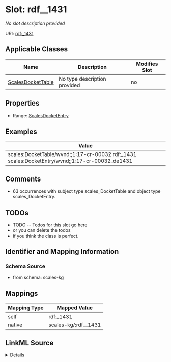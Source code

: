 

# Slot: rdf__1431


_No slot description provided_





URI: [rdf:_1431](http://www.w3.org/1999/02/22-rdf-syntax-ns#_1431)



<!-- no inheritance hierarchy -->





## Applicable Classes

| Name | Description | Modifies Slot |
| --- | --- | --- |
| [ScalesDocketTable](../classes/ScalesDocketTable.md) | No type description provided |  no  |







## Properties

* Range: [ScalesDocketEntry](../classes/ScalesDocketEntry.md)






## Examples

| Value |
| --- |
| scales:DocketTable/wvnd;;1:17-cr-00032 rdf:_1431 scales:DocketEntry/wvnd;;1:17-cr-00032_de1431 |

## Comments

* 63 occurrences with subject type scales_DocketTable and object type scales_DocketEntry.

## TODOs

* TODO -- Todos for this slot go here
* or you can delete the todos
* if you think the class is perfect.

## Identifier and Mapping Information







### Schema Source


* from schema: scales-kg




## Mappings

| Mapping Type | Mapped Value |
| ---  | ---  |
| self | rdf:_1431 |
| native | scales-kg/:rdf__1431 |




## LinkML Source

<details>
```yaml
name: rdf__1431
description: No slot description provided
todos:
- TODO -- Todos for this slot go here
- or you can delete the todos
- if you think the class is perfect.
comments:
- 63 occurrences with subject type scales_DocketTable and object type scales_DocketEntry.
examples:
- value: scales:DocketTable/wvnd;;1:17-cr-00032 rdf:_1431 scales:DocketEntry/wvnd;;1:17-cr-00032_de1431
from_schema: scales-kg
rank: 1000
slot_uri: rdf:_1431
alias: rdf__1431
domain_of:
- scales_DocketTable
range: scales_DocketEntry

```
</details>